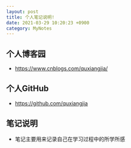 ```yaml
---
layout: post
title: 个人笔记说明!
date: 2021-03-29 10:20:23 +0900
category: MyNotes
---
```



## 个人博客园
- https://www.cnblogs.com/quxiangjia/ 
## 个人GitHub
- https://github.com/quxiangjia
## 笔记说明
- 笔记主要用来记录自己在学习过程中的所学所感